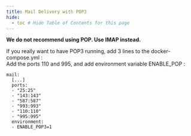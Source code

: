 ```yaml
---
title: Mail Delivery with POP3
hide:
  - toc # Hide Table of Contents for this page
---
```


**We do not recommend using POP. Use IMAP instead.**

If you really want to have POP3 running, add 3 lines to the docker-compose.yml :  
Add the ports 110 and 995, and add environment variable ENABLE_POP : 

```
mail:
  [...]
  ports:
  - "25:25"
  - "143:143"
  - "587:587"
  - "993:993"
  - "110:110"
  - "995:995" 
  environment:
  - ENABLE_POP3=1
```
